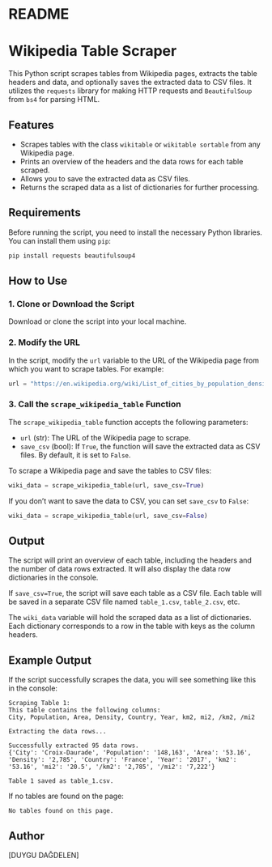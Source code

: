 # README

# Wikipedia Table Scraper

This Python script scrapes tables from Wikipedia pages, extracts the table headers and data, and optionally saves the extracted data to CSV files. It utilizes the `requests` library for making HTTP requests and `BeautifulSoup` from `bs4` for parsing HTML.

## Features

- Scrapes tables with the class `wikitable` or `wikitable sortable` from any Wikipedia page.
- Prints an overview of the headers and the data rows for each table scraped.
- Allows you to save the extracted data as CSV files.
- Returns the scraped data as a list of dictionaries for further processing.

## Requirements

Before running the script, you need to install the necessary Python libraries. You can install them using `pip`:

```bash
pip install requests beautifulsoup4
```

## How to Use

### 1. Clone or Download the Script

Download or clone the script into your local machine.

### 2. Modify the URL

In the script, modify the `url` variable to the URL of the Wikipedia page from which you want to scrape tables. For example:

```python
url = "https://en.wikipedia.org/wiki/List_of_cities_by_population_density"
```

### 3. Call the `scrape_wikipedia_table` Function

The `scrape_wikipedia_table` function accepts the following parameters:

- `url` (str): The URL of the Wikipedia page to scrape.
- `save_csv` (bool): If `True`, the function will save the extracted data as CSV files. By default, it is set to `False`.

To scrape a Wikipedia page and save the tables to CSV files:

```python
wiki_data = scrape_wikipedia_table(url, save_csv=True)
```

If you don’t want to save the data to CSV, you can set `save_csv` to `False`:

```python
wiki_data = scrape_wikipedia_table(url, save_csv=False)
```

## Output

The script will print an overview of each table, including the headers and the number of data rows extracted. It will also display the data row dictionaries in the console.

If `save_csv=True`, the script will save each table as a CSV file. Each table will be saved in a separate CSV file named `table_1.csv`, `table_2.csv`, etc.

The `wiki_data` variable will hold the scraped data as a list of dictionaries. Each dictionary corresponds to a row in the table with keys as the column headers.

## Example Output

If the script successfully scrapes the data, you will see something like this in the console:

```
Scraping Table 1:
This table contains the following columns:
City, Population, Area, Density, Country, Year, km2, mi2, /km2, /mi2

Extracting the data rows...

Successfully extracted 95 data rows.
{'City': 'Croix-Daurade', 'Population': '148,163', 'Area': '53.16', 'Density': '2,785', 'Country': 'France', 'Year': '2017', 'km2': '53.16', 'mi2': '20.5', '/km2': '2,785', '/mi2': '7,222'}

Table 1 saved as table_1.csv.
```

If no tables are found on the page:

```
No tables found on this page.
```

## Author

[DUYGU DAĞDELEN]